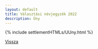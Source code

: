```yaml
---
layout: default
title: Választási névjegyzék 2022
description: Úny
---
```


{% include settlementHTMLs/UUny.html %}

[Vissza](./)